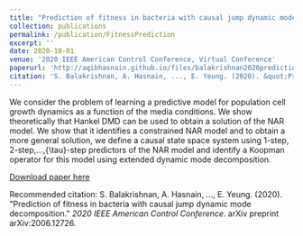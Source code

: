 ```yaml
---
title: "Prediction of fitness in bacteria with causal jump dynamic mode decomposition"
collection: publications
permalink: /publication/FitnessPrediction
excerpt: ''
date: 2020-10-01
venue: '2020 IEEE American Control Conference, Virtual Conference'
paperurl: 'http://aqibhasnain.github.io/files/balakrishnan2020prediction.pdf'
citation: 'S. Balakrishnan, A. Hasnain, ..., E. Yeung. (2020). &quot;Prediction of fitness in bacteria with causal jump dynamic mode decomposition.&quot; <i>2020 IEEE American Control Conference</i>. arXiv preprint arXiv:2006.12726.'
---
```

We consider the problem of learning a predictive model for population cell growth dynamics as a function of the media conditions. We show theoretically that Hankel DMD can be used to obtain a solution of the NAR model. We show that it identifies a constrained NAR model and to obtain a more general solution, we define a causal state space system using 1-step, 2-step,...,{\tau}-step predictors of the NAR model and identify a Koopman operator for this model using extended dynamic mode decomposition.

[Download paper here](http://aqibhasnain.github.io/files/balakrishnan2020prediction.pdf)

Recommended citation: S. Balakrishnan, A. Hasnain, ..., E. Yeung. (2020). &quot;Prediction of fitness in bacteria with causal jump dynamic mode decomposition.&quot; <i>2020 IEEE American Control Conference</i>. arXiv preprint arXiv:2006.12726.